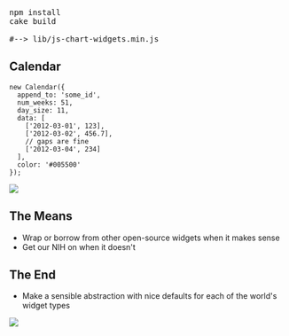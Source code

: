 <pre>
npm install
cake build

#--> lib/js-chart-widgets.min.js
</pre>

## Calendar

    new Calendar({
      append_to: 'some_id',
      num_weeks: 51,
      day_size: 11,
      data: [
        ['2012-03-01', 123],
        ['2012-03-02', 456.7],
        // gaps are fine
        ['2012-03-04', 234]
      ],
      color: '#005500'
    });

![](https://github.com/loule/js-chart-widgets/blob/master/doc/calendar.png)

## The Means

- Wrap or borrow from other open-source widgets when it makes sense
- Get our NIH on when it doesn't

## The End

- Make a sensible abstraction with nice defaults for each of the world's widget types

![](http://imgs.xkcd.com/comics/standards.png)
